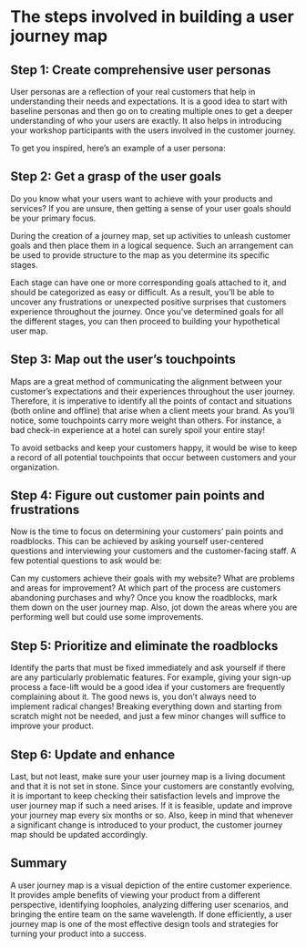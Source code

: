 # The steps involved in building a user journey map

## Step 1: Create comprehensive user personas

User personas are a reflection of your real customers that help in understanding their needs and expectations. It is a good idea to start with baseline personas and then go on to creating multiple ones to get a deeper understanding of who your users are exactly. It also helps in introducing your workshop participants with the users involved in the customer journey.

To get you inspired, here’s an example of a user persona:

<!-- ![](./placeholder.jpg "placeholder") -->

## Step 2: Get a grasp of the user goals

Do you know what your users want to achieve with your products and services? If you are unsure, then getting a sense of your user goals should be your primary focus.

During the creation of a journey map, set up activities to unleash customer goals and then place them in a logical sequence. Such an arrangement can be used to provide structure to the map as you determine its specific stages.

Each stage can have one or more corresponding goals attached to it, and should be categorized as easy or difficult. As a result, you’ll be able to uncover any frustrations or unexpected positive surprises that customers experience throughout the journey. Once you’ve determined goals for all the different stages, you can then proceed to building your hypothetical user map.

## Step 3: Map out the user’s touchpoints

Maps are a great method of communicating the alignment between your customer’s expectations and their experiences throughout the user journey. Therefore, it is imperative to identify all the points of contact and situations (both online and offline) that arise when a client meets your brand. As you’ll notice, some touchpoints carry more weight than others. For instance, a bad check-in experience at a hotel can surely spoil your entire stay!

To avoid setbacks and keep your customers happy, it would be wise to keep a record of all potential touchpoints that occur between customers and your organization.

## Step 4: Figure out customer pain points and frustrations

Now is the time to focus on determining your customers’ pain points and roadblocks. This can be achieved by asking yourself user-centered questions and interviewing your customers and the customer-facing staff. A few potential questions to ask would be:

Can my customers achieve their goals with my website?
What are problems and areas for improvement?
At which part of the process are customers abandoning purchases and why?
Once you know the roadblocks, mark them down on the user journey map. Also, jot down the areas where you are performing well but could use some improvements.

## Step 5: Prioritize and eliminate the roadblocks

Identify the parts that must be fixed immediately and ask yourself if there are any particularly problematic features. For example, giving your sign-up process a face-lift would be a good idea if your customers are frequently complaining about it. The good news is, you don’t always need to implement radical changes! Breaking everything down and starting from scratch might not be needed, and just a few minor changes will suffice to improve your product.

## Step 6: Update and enhance

Last, but not least, make sure your user journey map is a living document and that it is not set in stone. Since your customers are constantly evolving, it is important to keep checking their satisfaction levels and improve the user journey map if such a need arises. If it is feasible, update and improve your journey map every six months or so. Also, keep in mind that whenever a significant change is introduced to your product, the customer journey map should be updated accordingly.

## Summary

A user journey map is a visual depiction of the entire customer experience. It provides ample benefits of viewing your product from a different perspective, identifying loopholes, analyzing differing user scenarios, and bringing the entire team on the same wavelength. If done efficiently, a user journey map is one of the most effective design tools and strategies for turning your product into a success.
